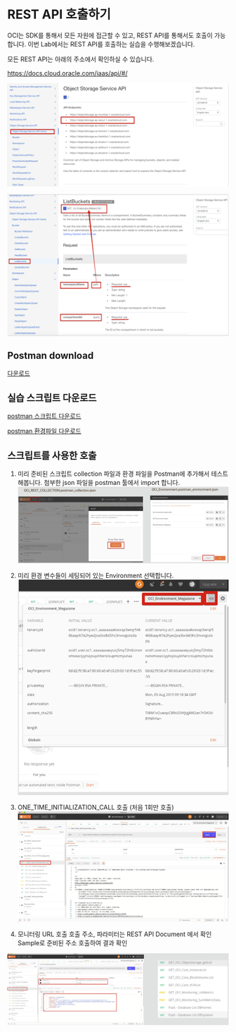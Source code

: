 
# REST API 호출하기
OCI는 SDK를 통해서 모든 자원에 접근할 수 있고, REST API를 통해서도 호출이 가능합니다.
이번 Lab에서는 REST API를 호출하는 실습을 수행해보겠습니다.

모든 REST API는 아래의 주소에서 확인하실 수 있습니다.

https://docs.cloud.oracle.com/iaas/api/#/

![](./images/api1.png)

![](./images/api2.png)

## Postman download
[다운로드](https://www.postman.com/downloads/)

## 실습 스크립트 다운로드
[postman 스크립트 다운로드](./files/OCI_REST_COLLECTION.postman_collection.json)

[postman 환경파일 다운로드](./files/OCI_Environment.postman_environment.json)

## 스크립트를 사용한 호출
1. 미리 준비된 스크립트 collection 파일과 환경 파일을 Postman에 추가해서 테스트 해봅니다.
첨부한 json 파일을 postman 툴에서 import 합니다.
![](./images/postman1.png)

1. 미리 환경 변수들이 세팅되어 있는 Environment 선택합니다.
![](./images/postman2.png)

1. ONE_TIME_INITIALIZATION_CALL 호출 (처음 1회만 호출)
![](./images/postman3.png)

1. 모니터링 URL 호출
호출 주소, 파라미터는 REST API Document 에서 확인 Sample로 준비된 주소 호출하여 결과 확인

![](./images/postman4.png)